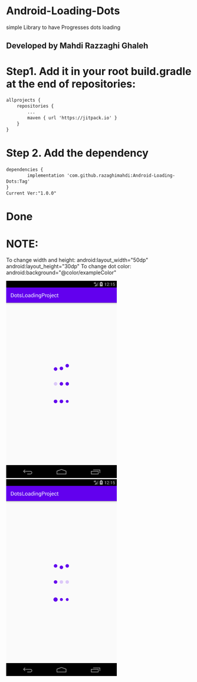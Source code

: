 # Android-Loading-Dots
simple Library to have Progresses dots loading
## Developed by Mahdi Razzaghi Ghaleh

# Step1. Add it in your root build.gradle at the end of repositories:
	allprojects {
		repositories {
			...
			maven { url 'https://jitpack.io' }
		}
	}

# Step 2. Add the dependency
	dependencies {
	        implementation 'com.github.razaghimahdi:Android-Loading-Dots:Tag'
	}
	Current Ver:"1.0.0"

# Done

# NOTE:
To change width and height:
android:layout_width="50dp"
android:layout_height="30dp"
To change dot color:
android:background="@color/exampleColor"


<img src="screenshots/Screenshot_1603010713.png" width="300">
<img src="screenshots/Screenshot_1603010714.png" width="300">

